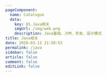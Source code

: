 ```yaml
---
pageComponent: 
  name: Catalogue
  data: 
    key: 01.Java相关
    imgUrl: /img/web.png
    description: Java基础、JVM、并发、设计模式
title: Java相关
date: 2020-03-11 21:50:53
permalink: /java
sidebar: false
article: false
comment: false
editLink: false
---
```


